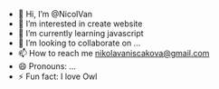- 👋 Hi, I’m @NicolVan
- 👀 I’m interested in create website
- 🌱 I’m currently learning javascript
- 💞️ I’m looking to collaborate on ...
- 📫 How to reach me nikolavaniscakova@gmail.com
- 😄 Pronouns: ...
- ⚡ Fun fact: I love Owl
<!---
NicolVan/NicolVan is a ✨ special ✨ repository because its `README.md` (this file) appears on your GitHub profile.
You can click the Preview link to take a look at your changes.
--->
